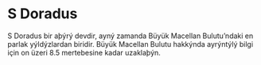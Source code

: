 # S Doradus

S Doradus bir aþýrý devdir, ayný zamanda Büyük Macellan Bulutu’ndaki en parlak
yýldýzlardan biridir. Büyük Macellan Bulutu hakkýnda ayrýntýlý bilgi için on
üzeri 8.5 mertebesine kadar uzaklaþýn.

